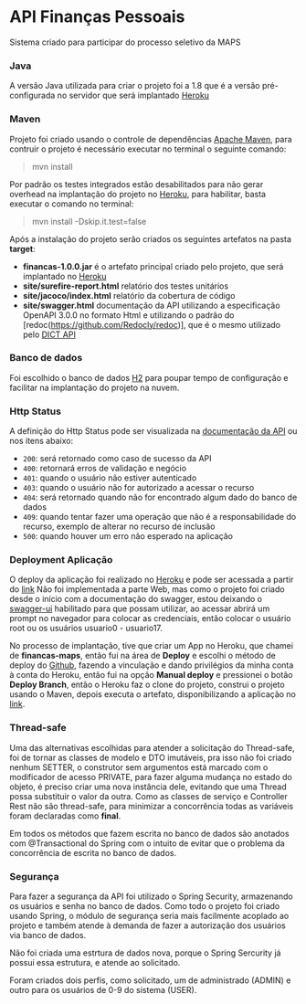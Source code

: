 # API Finanças Pessoais
Sistema criado para participar do processo seletivo da MAPS

### Java
A versão Java utilizada para criar o projeto foi a 1.8 que é a versão pré-configurada no servidor que será implantado 
[Heroku](https://www.heroku.com)

### Maven
Projeto foi criado usando o controle de dependências [Apache Maven](https://maven.apache.org/), para contruir o projeto 
é necessário executar no terminal o seguinte comando:
> mvn install

Por padrão os testes integrados estão desabilitados para não gerar overhead na implantação do projeto no [Heroku](https://www.heroku.com), 
para habilitar, basta executar o comando no terminal:
> mvn install -Dskip.it.test=false


Após a instalação do projeto serão criados os seguintes artefatos na pasta __target__:
* __financas-1.0.0.jar__ é o artefato principal criado pelo projeto, que será implantado no [Heroku](https://www.heroku.com)
* __site/surefire-report.html__ relatório dos testes unitários
* __site/jacoco/index.html__ relatório da cobertura de código
* __site/swagger.html__ documentação da API utilizando a especificação OpenAPI 3.0.0 no formato Html e utilizando o 
padrão do [redoc(https://github.com/Redocly/redoc)], que é o mesmo utilizado pelo [DICT API](https://www.bcb.gov.br/content/estabilidadefinanceira/forumpireunioes/api-dict.html)

### Banco de dados
Foi escolhido o banco de dados [H2](https://www.h2database.com/html/main.html) para poupar tempo de configuração e 
facilitar na implantação do projeto na nuvem. 

### Http Status
A definição do Http Status pode ser visualizada na [documentação da API](docs/swagger.html) ou nos itens abaixo:
* `200`: será retornado como caso de sucesso da API
* `400`: retornará erros de validação e negócio
* `401`: quando o usuário não estiver autenticado
* `403`: quando o usuário não for autorizado a acessar o recurso
* `404`: será retornado quando não for encontrado algum dado do banco de dados
* `409`: quando tentar fazer uma operação que não é a responsabilidade do recurso, exemplo de alterar no recurso de inclusão 
* `500`: quando houver um erro não esperado na aplicação


### Deployment Aplicação
O deploy da aplicação foi realizado no [Heroku](https://www.heroku.com) e pode ser acessada a partir do [link](https://financas-maps.herokuapp.com/financas)
Não foi implementada a parte Web, mas como o projeto foi criado desde o início com a documentação do swagger, estou deixando
o [swagger-ui](https://financas-maps.herokuapp.com/financas/swagger-ui.html) habilitado para que possam utilizar, ao acessar
abrirá um prompt no navegador para colocar as credenciais, então colocar o usuário root ou os usuários usuario0 - usuario17.

No processo de implantação, tive que criar um App no Heroku, que chamei de __financas-maps__, então fui na área de __Deploy__
e escolhi o método de deploy do [Github](), fazendo a vinculação e dando privilégios da minha conta à conta do Heroku, 
então fui na opção __Manual deploy__ e pressionei o botão __Deploy Branch__, então o Heroku faz o clone do projeto, 
construi o projeto usando o Maven, depois executa o artefato, disponibilizando a aplicação no [link](https://financas-maps.herokuapp.com/financas).


### Thread-safe
Uma das alternativas escolhidas para atender a solicitação do Thread-safe, foi de tornar as classes de modelo e DTO 
imutáveis, pra isso não foi criado nenhum SETTER, o construtor sem argumentos está marcado com o modificador de acesso 
PRIVATE, para fazer alguma mudança no estado do objeto, é preciso criar uma nova instância dele, evitando que uma Thread 
possa substituir o valor da outra. Como as classes de serviço e Controller Rest não são thread-safe, para minimizar a 
concorrência todas as variáveis foram declaradas como __final__. 

Em todos os métodos que fazem escrita no banco de dados são anotados com @Transactional do Spring com o intuito de evitar
que o problema da concorrência de escrita no banco de dados.


### Segurança
Para fazer a segurança da API foi utilizado o Spring Security, armazenando os usuários e senha no banco de dados. 
Como todo o projeto foi criado usando Spring, o módulo de segurança seria mais facilmente acoplado ao projeto e também 
atende à demanda de fazer a autorização dos usuários via banco de dados.

Não foi criada uma estrtura de dados nova, porque o Spring Sercurity já possui essa estrutura, e atende ao solicitado.

Foram criados dois perfis, como solicitado, um de administrado (ADMIN) e outro para os usuários de 0-9 do sistema (USER).
